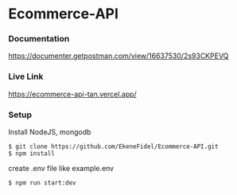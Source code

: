 # Ecommerce-API

### Documentation
https://documenter.getpostman.com/view/16637530/2s93CKPEVQ

### Live Link
https://ecommerce-api-tan.vercel.app/

### Setup
Install NodeJS, mongodb
```console
$ git clone https://github.com/EkeneFidel/Ecommerce-API.git
$ npm install
```
create .env file like example.env
```console
$ npm run start:dev
```
